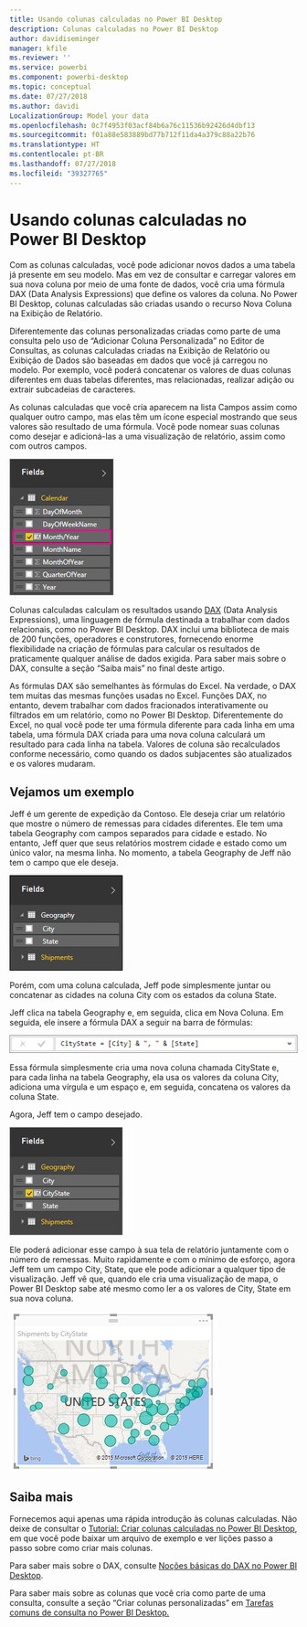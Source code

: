 ```yaml
---
title: Usando colunas calculadas no Power BI Desktop
description: Colunas calculadas no Power BI Desktop
author: davidiseminger
manager: kfile
ms.reviewer: ''
ms.service: powerbi
ms.component: powerbi-desktop
ms.topic: conceptual
ms.date: 07/27/2018
ms.author: davidi
LocalizationGroup: Model your data
ms.openlocfilehash: 0c7f4953f03acf84b6a76c11536b92426d4dbf13
ms.sourcegitcommit: f01a88e583889bd77b712f11da4a379c88a22b76
ms.translationtype: HT
ms.contentlocale: pt-BR
ms.lasthandoff: 07/27/2018
ms.locfileid: "39327765"
---
```

# <a name="using-calculated-columns-in-power-bi-desktop"></a>Usando colunas calculadas no Power BI Desktop
Com as colunas calculadas, você pode adicionar novos dados a uma tabela já presente em seu modelo. Mas em vez de consultar e carregar valores em sua nova coluna por meio de uma fonte de dados, você cria uma fórmula DAX (Data Analysis Expressions) que define os valores da coluna. No Power BI Desktop, colunas calculadas são criadas usando o recurso Nova Coluna na Exibição de Relatório.

Diferentemente das colunas personalizadas criadas como parte de uma consulta pelo uso de “Adicionar Coluna Personalizada” no Editor de Consultas, as colunas calculadas criadas na Exibição de Relatório ou Exibição de Dados são baseadas em dados que você já carregou no modelo. Por exemplo, você poderá concatenar os valores de duas colunas diferentes em duas tabelas diferentes, mas relacionadas, realizar adição ou extrair subcadeias de caracteres.

As colunas calculadas que você cria aparecem na lista Campos assim como qualquer outro campo, mas elas têm um ícone especial mostrando que seus valores são resultado de uma fórmula. Você pode nomear suas colunas como desejar e adicioná-las a uma visualização de relatório, assim como com outros campos.

![](media/desktop-calculated-columns/calccolinpbid_fields.png)

Colunas calculadas calculam os resultados usando [DAX](https://msdn.microsoft.com/library/gg413422.aspx) (Data Analysis Expressions), uma linguagem de fórmula destinada a trabalhar com dados relacionais, como no Power BI Desktop. DAX inclui uma biblioteca de mais de 200 funções, operadores e construtores, fornecendo enorme flexibilidade na criação de fórmulas para calcular os resultados de praticamente qualquer análise de dados exigida. Para saber mais sobre o DAX, consulte a seção “Saiba mais” no final deste artigo.

As fórmulas DAX são semelhantes às fórmulas do Excel. Na verdade, o DAX tem muitas das mesmas funções usadas no Excel. Funções DAX, no entanto, devem trabalhar com dados fracionados interativamente ou filtrados em um relatório, como no Power BI Desktop. Diferentemente do Excel, no qual você pode ter uma fórmula diferente para cada linha em uma tabela, uma fórmula DAX criada para uma nova coluna calculará um resultado para cada linha na tabela. Valores de coluna são recalculados conforme necessário, como quando os dados subjacentes são atualizados e os valores mudaram.

## <a name="lets-look-at-an-example"></a>Vejamos um exemplo
Jeff é um gerente de expedição da Contoso. Ele deseja criar um relatório que mostre o número de remessas para cidades diferentes. Ele tem uma tabela Geography com campos separados para cidade e estado. No entanto, Jeff quer que seus relatórios mostrem cidade e estado como um único valor, na mesma linha. No momento, a tabela Geography de Jeff não tem o campo que ele deseja.

![](media/desktop-calculated-columns/calccolinpbid_cityandstatefields.png)

Porém, com uma coluna calculada, Jeff pode simplesmente juntar ou concatenar as cidades na coluna City com os estados da coluna State.

Jeff clica na tabela Geography e, em seguida, clica em Nova Coluna. Em seguida, ele insere a fórmula DAX a seguir na barra de fórmulas:

![](media/desktop-calculated-columns/calccolinpbid_formula.png)

Essa fórmula simplesmente cria uma nova coluna chamada CityState e, para cada linha na tabela Geography, ela usa os valores da coluna City, adiciona uma vírgula e um espaço e, em seguida, concatena os valores da coluna State.

Agora, Jeff tem o campo desejado.

![](media/desktop-calculated-columns/calccolinpbid_citystatefield.png)

Ele poderá adicionar esse campo à sua tela de relatório juntamente com o número de remessas. Muito rapidamente e com o mínimo de esforço, agora Jeff tem um campo City, State, que ele pode adicionar a qualquer tipo de visualização. Jeff vê que, quando ele cria uma visualização de mapa, o Power BI Desktop sabe até mesmo como ler a os valores de City, State em sua nova coluna.

![](media/desktop-calculated-columns/calccolinpbid_citystatemap.png)

## <a name="learn-more"></a>Saiba mais
Fornecemos aqui apenas uma rápida introdução às colunas calculadas. Não deixe de consultar o [Tutorial: Criar colunas calculadas no Power BI Desktop](desktop-tutorial-create-calculated-columns.md), em que você pode baixar um arquivo de exemplo e ver lições passo a passo sobre como criar mais colunas. 

Para saber mais sobre o DAX, consulte [Noções básicas do DAX no Power BI Desktop](desktop-quickstart-learn-dax-basics.md).

Para saber mais sobre as colunas que você cria como parte de uma consulta, consulte a seção “Criar colunas personalizadas” em [Tarefas comuns de consulta no Power BI Desktop.](desktop-common-query-tasks.md)  

